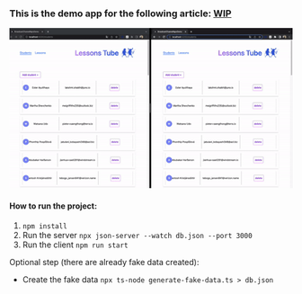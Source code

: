 ### This is the demo app for the following article: [WIP](https://blog-8avw29wza-stefanoslig.vercel.app/posts/synchronizing-app-state-across-iframes)

![Demo](./demo.gif)


#### How to run the project:
1. `npm install`
2. Run the server 
	 `npx json-server --watch db.json --port 3000`   
3. Run the client
	 `npm run start`

Optional step (there are already fake data created):

- Create the fake data
	`npx ts-node generate-fake-data.ts > db.json`
